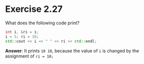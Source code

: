 # Exercise 2.27

What does the following code print?

```cpp
int i, &ri = i;
i = 5; ri = 10;
std::cout << i << " " << ri << std::endl;
```

**Answer**: It prints `10 10`, because the value of `i` is changed by the assignment of `ri = 10;`